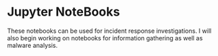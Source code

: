 # Jupyter NoteBooks

These notebooks can be used for incident response investigations. I will also begin working on notebooks for information gathering as well as malware analysis. 
